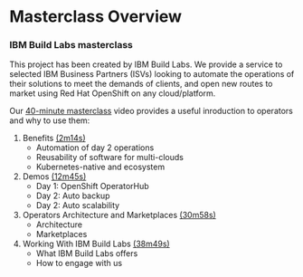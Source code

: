 # Masterclass Overview

### IBM Build Labs masterclass

This project has been created by IBM Build Labs.  We provide a service to selected IBM Business Partners (ISVs) looking to automate the operations of their solutions to meet the demands of clients, and open new routes to market using Red Hat OpenShift on any cloud/platform.

Our [40-minute masterclass](https://www.youtube.com/watch?v=D6njEyXPieg) video provides a useful inroduction to operators and why to use them:

1. Benefits [(2m14s)](https://youtu.be/D6njEyXPieg?t=134)
    * Automation of day 2 operations
    * Reusability of software for multi-clouds
    * Kubernetes-native and ecosystem
2. Demos [(12m45s)](https://www.youtube.com/watch?v=D6njEyXPieg&t=12m45s)
    * Day 1: OpenShift OperatorHub
    * Day 2: Auto backup
    * Day 2: Auto scalability
3. Operators Architecture and Marketplaces [(30m58s)](https://youtu.be/D6njEyXPieg?t=1858)
    * Architecture
    * Marketplaces
4. Working With IBM Build Labs [(38m49s)](https://youtu.be/D6njEyXPieg?t=2329)
    * What IBM Build Labs offers
    * How to engage with us
